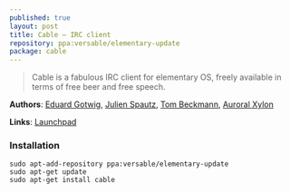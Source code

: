 ```yaml
---
published: true
layout: post
title: Cable – IRC client
repository: ppa:versable/elementary-update
package: cable
---
```


> Cable is a fabulous IRC client for elementary OS, freely available in terms of free beer and free speech.

**Authors**: [Eduard Gotwig](https://launchpad.net/~gotwig), [Julien Spautz](https://launchpad.net/~julien-spautz), [Tom Beckmann](https://launchpad.net/~tombeckmann), [Auroral Xylon](https://launchpad.net/~avlabs314)

**Links**: [Launchpad](https://launchpad.net/cable)

### Installation

    sudo apt-add-repository ppa:versable/elementary-update
    sudo apt-get update
    sudo apt-get install cable
